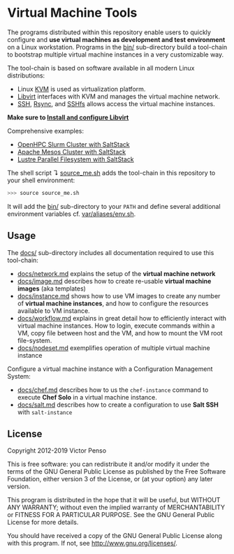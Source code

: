 # Virtual Machine Tools

The programs distributed within this repository enable users to quickly configure and **use virtual machines as development and test environment** on a Linux workstation. Programs in the [bin/](bin) sub-directory build a tool-chain to bootstrap multiple virtual machine instances in a very customizable way. 

The tool-chain is based on software available in all modern Linux distributions: 

* Linux [KVM](http://www.linux-kvm.org) is used as virtualization platform.
* [Libvirt][01] interfaces with KVM and manages the virtual machine network.
* [SSH](http://www.openssh.com/), [Rsync](http://rsync.samba.org/), and [SSHfs](http://fuse.sourceforge.net/sshfs.html) allows access the virtual machine instances.

**Make sure to [Install and configure Libvirt](INSTALL.md)**

Comprehensive examples:

* [OpenHPC Slurm Cluster with SaltStack](https://github.com/vpenso/saltstack-slurm-example) 
* [Apache Mesos Cluster with SaltStack](https://github.com/vpenso/mesos-example)
* [Lustre Parallel Filesystem with SaltStack](https://github.com/mtds/lustre_kvm_saltstack)

The shell script ↴ [source_me.sh](source_me.sh) adds the tool-chain in this repository to your shell environment:

```bash
>>> source source_me.sh
```

It will add the [bin/](bin/) sub-directory to your `PATH` and define several additional environment variables cf. [var/aliases/env.sh](var/aliases/env.sh).

## Usage

The [docs/](docs) sub-directory includes all documentation required to use this tool-chain:

* [docs/network.md](docs/network.md) explains the setup of the **virtual machine network**
* [docs/image.md](docs/image.md) describes how to create re-usable **virtual machine images** 
  (aka templates)
* [docs/instance.md](docs/instance.md) shows how to use VM images to create 
  any number of **virtual machine instances**, and how to configure the
  resources available to VM instance.
* [docs/workflow.md](docs/workflow.md) explains in great detail how to efficiently 
  interact with virtual machine instances. How to login, execute commands within
  a VM, copy file between host and the VM, and how to mount the VM root
  file-system.
* [docs/nodeset.md](docs/nodeset.md) exemplifies operation of multiple virtual 
  machine instance

Configure a virtual machine instance with a Configuration Management System:

* [docs/chef.md](docs/chef.md) describes how to us the `chef-instance` command 
  to execute **Chef Solo** in a virtual machine instance.
* [docs/salt.md](docs/salt.md) describes how to create a configuration to use 
  **Salt SSH** with `salt-instance`

## License

Copyright 2012-2019 Victor Penso

This is free software: you can redistribute it
and/or modify it under the terms of the GNU General Public
License as published by the Free Software Foundation,
either version 3 of the License, or (at your option) any
later version.

This program is distributed in the hope that it will be
useful, but WITHOUT ANY WARRANTY; without even the implied
warranty of MERCHANTABILITY or FITNESS FOR A PARTICULAR
PURPOSE. See the GNU General Public License for more details.

You should have received a copy of the GNU General Public
License along with this program. If not, see 
<http://www.gnu.org/licenses/>.


[01]: http://libvirt.org
